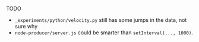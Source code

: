 TODO

- `_experiments/python/velocity.py` still has some jumps in the data, not sure why
- `node-producer/server.js` could be smarter than `setInterval(..., 1000)`.